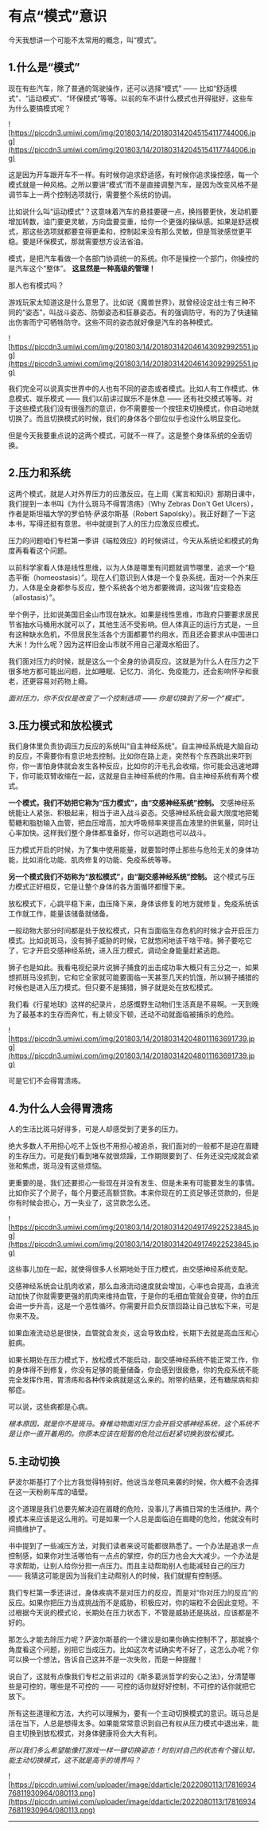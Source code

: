 # 有点“模式”意识

今天我想讲一个可能不太常用的概念，叫“模式”。

## 1.什么是“模式”

现在有些汽车，除了普通的驾驶操作，还可以选择“模式” —— 比如“舒适模式”、“运动模式”、“环保模式”等等。以前的车不讲什么模式也开得挺好，这些车为什么要搞模式呢？

![https://piccdn3.umiwi.com/img/201803/14/201803142045154117744006.jpg](https://piccdn3.umiwi.com/img/201803/14/201803142045154117744006.jpg)

这是因为开车跟开车不一样。有时候你追求舒适感，有时候你追求操控感，每一个模式就是一种风格。之所以要讲“模式”而不是直接调整汽车，是因为改变风格不是调节车上一两个控制选项就行，需要整个系统的协调。

比如说什么叫“运动模式”？这意味着汽车的悬挂要硬一点，换挡要更快，发动机要增加转数，油门要更灵敏，方向盘要变重，给你一个更强的操纵感。如果是舒适模式，那这些选项就都要变得更柔和，控制起来没有那么灵敏，但是驾驶感觉更平稳。要是环保模式，那就需要想方设法省油。

模式，是把汽车看做一个各部门协调统一的系统。你不是操控一个部门，你操控的是汽车这个“整体”。 **这显然是一种高级的管理！**

那人也有模式吗？

游戏玩家太知道这是什么意思了。比如说《魔兽世界》，就曾经设定战士有三种不同的“姿态”，叫战斗姿态、防御姿态和狂暴姿态。有的强调防守，有的为了快速输出伤害而宁可牺牲防守。这些不同的姿态就好像是汽车的各种模式。

![https://piccdn3.umiwi.com/img/201803/14/201803142046143092992551.jpg](https://piccdn3.umiwi.com/img/201803/14/201803142046143092992551.jpg)

我们完全可以说真实世界中的人也有不同的姿态或者模式。比如人有工作模式、休息模式、娱乐模式 —— 我们以前讲过娱乐不是休息 —— 还有社交模式等等。对于这些模式我们没有很强烈的意识，你不需要按一个按钮来切换模式，你自动地就切换了。而且切换模式的时候，我们的身体各个部位似乎也没什么明显变化。

但是今天我要重点说的这两个模式，可就不一样了。这是整个身体系统的全面切换。

## 2.压力和系统

这两个模式，就是人对外界压力的应激反应。在上周《寓言和知识》那期日课中，我们提到一本书叫《为什么斑马不得胃溃疡》（Why Zebras Don't Get Ulcers），作者是斯坦福大学的罗伯特·萨波尔斯基（Robert Sapolsky）。我正好翻了一下这本书，写得还挺有意思。书中就提到了人的压力应激反应模式。

压力的问题咱们专栏第一季讲《端粒效应》的时候讲过，今天从系统论和模式的角度再看看这个问题。

以前科学家看人体是线性思维，以为人体是哪里有问题就调节哪里，追求一个“稳态平衡（homeostasis）”。现在人们意识到人体是一个复杂系统，面对一个外来压力，人体是全身都参与反应，整个系统各个地方都要微调，这叫做“应变稳态（allostasis）”。

举个例子，比如说美国旧金山市现在缺水。如果是线性思维，市政府只要要求居民节省抽水马桶用水就可以了，其他生活不受影响。但人体真正的运行方式是，一旦有这种缺水危机，不但居民生活各个方面都要节约用水，而且还会要求从中国进口大米！为什么呢？因为这样旧金山市就不用自己灌溉水稻田了。

我们面对压力的时候，就是这么一个全身的协调反应。这就是为什么人在压力之下很多地方都可能出问题，比如睡眠、记忆力、消化、免疫能力，还会影响怀孕和衰老，还更容易对药物上瘾。

 *面对压力，你不仅仅是改变了一个控制选项 —— 你是切换到了另一个“模式”。*

## 3.压力模式和放松模式

我们身体里负责协调压力反应的系统叫“自主神经系统”。自主神经系统是大脑自动的反应，不需要你有意识地去控制。比如你在路上走，突然有个东西跳出来吓到你，你一害怕身体就会发生各种反应，比如你的汗毛孔会收缩，你可能会迅速地蹲下，你可能双臂收缩在一起，这就是自主神经系统的作用。自主神经系统有两个模式。

 **一个模式，我们不妨把它称为“压力模式”，由“交感神经系统”控制。** 交感神经系统能让人紧张、积极起来，相当于进入战斗姿态。交感神经系统会最大限度地把葡萄糖和脂肪输入血管，把血压增高，加大呼吸频率来提高血液里的供氧量，同时让心率加快。这样我们整个身体都准备好，你可以逃跑也可以战斗。

压力模式开启的时候，为了集中使用能量，就要暂时停止那些与危险无关的身体功能，比如消化功能、肌肉修复的功能、免疫系统等等。

 **另一个模式我们不妨称为“放松模式”，由“副交感神经系统”控制。** 这个模式与压力模式正好相反，它是让整个身体的各方面循环都慢下来。

放松模式下，心跳平稳下来，血压降下来，身体该修复的地方就修复，免疫系统该工作就工作，能量该储备就储备。

一般动物大部分时间都是处于放松模式，只有当面临生存危机的时候才会开启压力模式。比如说斑马，没有狮子威胁的时候，它就悠闲地该干啥干啥。狮子要吃它了，它才开启交感神经系统，进入压力模式，调动全身能量赶紧逃跑。

狮子也是如此。我看电视纪录片说狮子捕食的出击成功率大概只有三分之一，如果想抓斑马没抓到，它和它全家就可能要面临一天甚至几天的饥饿，所以狮子捕猎的时候也是进入压力模式。但只要不是捕猎，狮子就是处在放松模式。

我们看《行星地球》这样的纪录片，总感慨野生动物们生活真是不易啊。一天到晚为了最基本的生存而奔忙，有上顿没下顿，还动不动就面临被捕杀的危险。

![https://piccdn3.umiwi.com/img/201803/14/201803142048011163691739.jpg](https://piccdn3.umiwi.com/img/201803/14/201803142048011163691739.jpg)

可是它们不会得胃溃疡。

## 4.为什么人会得胃溃疡

人的生活比斑马好得多，可是人却感受到了更多的压力。

绝大多数人不用担心吃不上饭也不用担心被追杀，我们面对的一般都不是迫在眉睫的生存压力。可是我们看到堵车就很烦躁，工作期限要到了、任务还没完成就会紧张和焦虑，斑马没有这些烦恼。

更重要的是，我们还要担心一些现在并没有发生、但是未来有可能要发生的事情。比如你买了个房子，每个月要还高额贷款。本来你现在的工资足够还贷款的，但是你有时候会担心，万一失业了，这贷款怎么还。

![https://piccdn3.umiwi.com/img/201803/14/201803142049174922523845.jpg](https://piccdn3.umiwi.com/img/201803/14/201803142049174922523845.jpg)

这些事儿加在一起，就使得很多人长期地处于压力模式，由交感神经系统支配。

交感神经系统会让肌肉收紧，那么血液流动速度就会增加，心率也会提高，血液流动加快了你就需要更强的肌肉来维持血管，于是你的毛细血管就会变硬，你的血压会进一步升高，这是一个恶性循环。你需要开启负反馈回路让自己放松下来，可是你来不及。

如果血液流动总是很快，血管就会发炎，这会导致血栓，长期下去就是高血压和心脏病。

如果长期处在压力模式下，放松模式不能启动，副交感神经系统不能正常工作，你的身体得不到修复，你没有足够的能量储备，你会感到很疲惫，你的免疫系统不能完全发挥作用，胃溃疡和各种传染病就是这么来的。附带的结果，还有糖尿病和抑郁症。

可以说，这些病都是心病。

 *根本原因，就是你不是斑马。脊椎动物面对压力会开启交感神经系统，这个系统不是让你一直开着用的。你原本应该在短暂的危险过后赶紧切换到放松模式。*

## 5.主动切换

萨波尔斯基打了个比方我觉得特别好。他说当龙卷风来袭的时候，你大概不会选择在这一天粉刷车库的墙壁。

这个道理是我们总要先解决迫在眉睫的危险，没事儿了再搞日常的生活维护。两个模式本来应该是这么用的。可是如果一个人总是面临迫在眉睫的危险，他就没有时间搞维护了。

书中提到了一些减压方法，对我们读者来说可能都很熟悉了。一个办法是追求一点控制感，如果你对生活哪怕有一点点的掌控，你的压力也会大大减少。一个办法是寻求帮助，让别人给你分担一点压力。而且主动帮助别人也能减轻自己的压力 —— 我猜这可能是因为当我们主动帮别人的时候，我们就握有控制感。

我们专栏第一季还讲过，身体疾病不是对压力的反应，而是对“你对压力的反应”的反应。如果你把压力当成挑战而不是威胁，积极应对，你的端粒不会因此变短。不过根据今天说的模式论，长期处在压力状态下，不管是威胁还是挑战，应该都是不好的。

那怎么才能去除压力呢？萨波尔斯基的一个建议是如果你确实控制不了，那就换个角度看这个问题，别把它当成压力。比如这次考试确实考不好了，这怎么办呢？你可以换一个想法，告诉自己这并不是一次失败，而是一种提醒！

说白了，这就有点像我们专栏之前讲过的《斯多葛派哲学的安心之法》，分清楚哪些是可控的，哪些是不可控的 —— 可控的话你就好好控制，不可控的话你就把它放下。

所有这些道理和方法，大约可以理解为，要有一个主动切换模式的意识。斑马总是活在当下，人总是想得太多。如果能常常意识到自己有权从压力模式中退出来，能自主切换到放松模式，对身体健康将会大大有利。

 *所以我们多么希望能像打游戏一样一键切换姿态！时刻对自己的状态有个强认知，能主动切换模式，这不就是高手的境界吗？*

![https://piccdn.umiwi.com/uploader/image/ddarticle/2022080113/1781693476811930964/080113.png](https://piccdn.umiwi.com/uploader/image/ddarticle/2022080113/1781693476811930964/080113.png)

---
